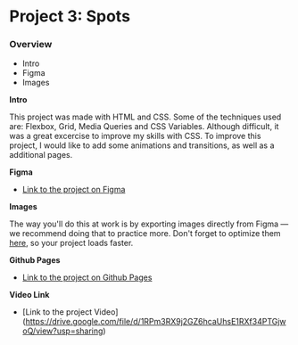 # Project 3: Spots

### Overview  

* Intro  
* Figma  
* Images  

**Intro**
  
This project was made with HTML and CSS. Some of the techniques used are: Flexbox, Grid, Media Queries and CSS Variables. Although difficult, it was a great excercise to improve my skills with CSS. To improve this project, I would like to add some animations and transitions, as well as a additional pages.
  
**Figma**  
  
* [Link to the project on Figma](https://www.figma.com/file/BBNm2bC3lj8QQMHlnqRsga/Sprint-3-Project-%E2%80%94-Spots?type=design&node-id=2%3A60&mode=design&t=afgNFybdorZO6cQo-1)
  
**Images**  
  
The way you'll do this at work is by exporting images directly from Figma — we recommend doing that to practice more. Don't forget to optimize them [here](https://tinypng.com/), so your project loads faster. 
  
**Github Pages**  

* [Link to the project on Github Pages](https://github.com/callumks/se_project_spots)

**Video Link** 

* [Link to the project Video] (https://drive.google.com/file/d/1RPm3RX9j2GZ6hcaUhsE1RXf34PTGjwoQ/view?usp=sharing)